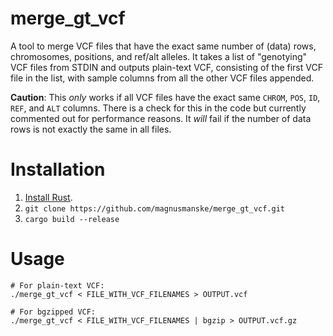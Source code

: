 # merge_gt_vcf
A tool to merge VCF files that have the exact same number of (data) rows, chromosomes, positions, and ref/alt alleles. It takes a list of "genotying" VCF files from STDIN and outputs plain-text VCF, consisting of the first VCF file in the list, with sample columns from all the other VCF files appended.

**Caution**: This _only_ works if all VCF files have the exact same `CHROM`, `POS`, `ID`, `REF`, and `ALT` columns. There is a check for this in the code but currently commented out for performance reasons. It _will_ fail if the number of data rows is not exactly the same in all files.

# Installation
1. [Install Rust](https://www.rust-lang.org/tools/install).
2. `git clone https://github.com/magnusmanske/merge_gt_vcf.git`
3. `cargo build --release`

# Usage
```
# For plain-text VCF:
./merge_gt_vcf < FILE_WITH_VCF_FILENAMES > OUTPUT.vcf

# For bgzipped VCF:
./merge_gt_vcf < FILE_WITH_VCF_FILENAMES | bgzip > OUTPUT.vcf.gz
```
